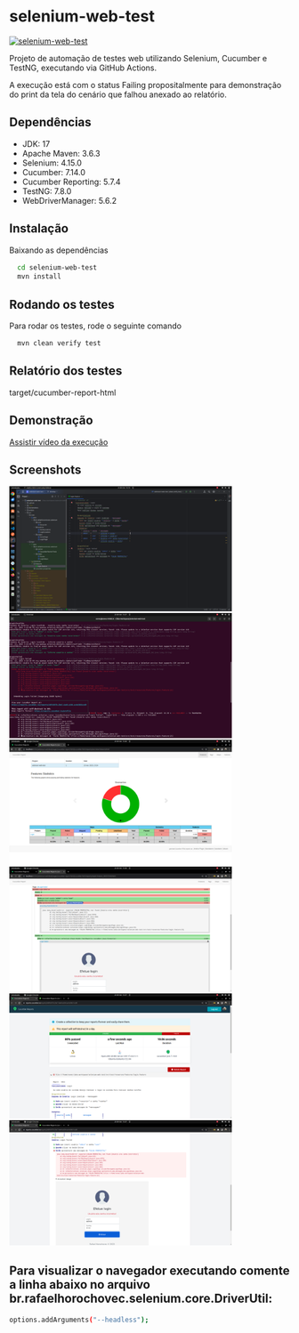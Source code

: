 # selenium-web-test
[![selenium-web-test](https://github.com/rlhorochovec/selenium-web-test/actions/workflows/ci.yml/badge.svg)](https://github.com/rlhorochovec/selenium-web-test/actions/workflows/ci.yml)

Projeto de automação de testes web utilizando Selenium, Cucumber e TestNG, executando via GitHub Actions.

A execução está com o status Failing propositalmente para demonstração do print da tela do cenário que falhou anexado ao relatório.

## Dependências
- JDK: 17
- Apache Maven: 3.6.3
- Selenium: 4.15.0
- Cucumber: 7.14.0
- Cucumber Reporting: 5.7.4
- TestNG: 7.8.0
- WebDriverManager: 5.6.2

## Instalação
Baixando as dependências

```bash
  cd selenium-web-test
  mvn install
```

## Rodando os testes
Para rodar os testes, rode o seguinte comando

```bash
  mvn clean verify test
```
## Relatório dos testes
target/cucumber-report-html

## Demonstração
[Assistir vídeo da execução](https://youtu.be/_VEq6Eodp60)

## Screenshots
<img src="https://github.com/rlhorochovec/selenium-web-test/blob/develop/Screenshots/projeto.png" width="400" /> <img src="https://github.com/rlhorochovec/selenium-web-test/blob/develop/Screenshots/mvn_clean_verify_test.png" width="400" />
<img src="https://github.com/rlhorochovec/selenium-web-test/blob/develop/Screenshots/cucumber_local_1.png" width="400" /> <img src="https://github.com/rlhorochovec/selenium-web-test/blob/develop/Screenshots/cucumber_local_2.png" width="400" />
<img src="https://github.com/rlhorochovec/selenium-web-test/blob/develop/Screenshots/cucumber_report_1.png" width="400" /> <img src="https://github.com/rlhorochovec/selenium-web-test/blob/develop/Screenshots/cucumber_report_2.png" width="400" />

## Para visualizar o navegador executando comente a linha abaixo no arquivo br.rafaelhorochovec.selenium.core.DriverUtil:
```bash
options.addArguments("--headless");
```